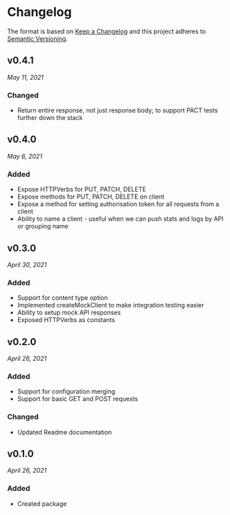 # Changelog

The format is based on [Keep a Changelog](http://keepachangelog.com/en/1.0.0/)
and this project adheres to [Semantic Versioning](http://semver.org/spec/v2.0.0.html).

v0.4.1
------------------------------
*May 11, 2021*

### Changed
- Return entire response, not just response body; to support PACT tests further down the stack


v0.4.0
------------------------------
*May 6, 2021*

### Added
- Expose HTTPVerbs for PUT, PATCH, DELETE
- Expose methods for PUT, PATCH, DELETE on client
- Expose a method for setting authorisation token for all requests from a client
- Ability to name a client - useful when we can push stats and logs by API or grouping name

v0.3.0
------------------------------
*April 30, 2021*

### Added
- Support for content type option
- Implemented createMockClient to make integration testing easier
- Ability to setup mock API responses
- Exposed HTTPVerbs as constants

v0.2.0
------------------------------
*April 26, 2021*

### Added
- Support for configuration merging
- Support for basic GET and POST requests

### Changed
- Updated Readme documentation

v0.1.0
------------------------------
*April 26, 2021*

### Added
- Created package
